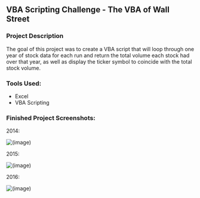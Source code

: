 ## VBA Scripting Challenge - The VBA of Wall Street

### Project Description
The goal of this project was to create a VBA script that will loop through one year of stock data for each run and return the total volume each stock had over that year, as well as display the ticker symbol to coincide with the total stock volume.

### Tools Used: 
- Excel
- VBA Scripting 

### Finished Project Screenshots: 
2014: 

![(image)](https://github.com/lmchvz/VBA_Scripting-Challenge/blob/master/2014_ScreenShot.png)

2015:

![(image)](https://github.com/lmchvz/VBA_Scripting-Challenge/blob/master/2015_ScreenShot.png)

2016:

![(image)](https://github.com/lmchvz/VBA_Scripting-Challenge/blob/master/2016_ScreenShot.png)

